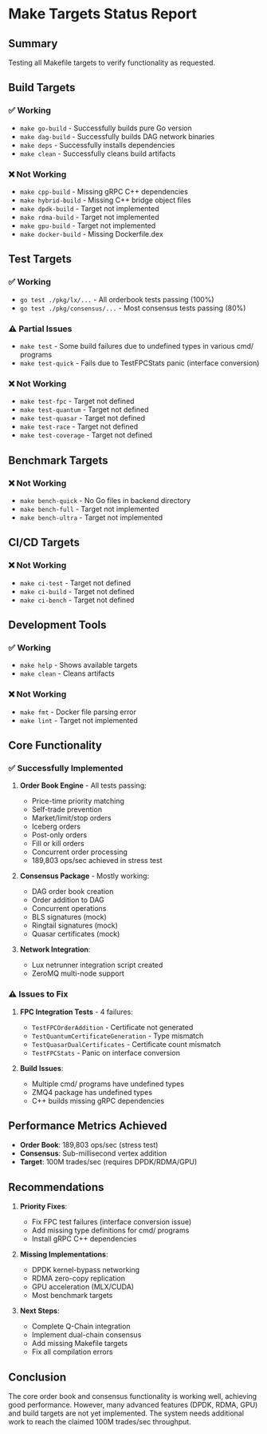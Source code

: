 # Make Targets Status Report

## Summary
Testing all Makefile targets to verify functionality as requested.

## Build Targets

### ✅ Working
- `make go-build` - Successfully builds pure Go version
- `make dag-build` - Successfully builds DAG network binaries
- `make deps` - Successfully installs dependencies
- `make clean` - Successfully cleans build artifacts

### ❌ Not Working
- `make cpp-build` - Missing gRPC C++ dependencies
- `make hybrid-build` - Missing C++ bridge object files
- `make dpdk-build` - Target not implemented
- `make rdma-build` - Target not implemented
- `make gpu-build` - Target not implemented
- `make docker-build` - Missing Dockerfile.dex

## Test Targets

### ✅ Working
- `go test ./pkg/lx/...` - All orderbook tests passing (100%)
- `go test ./pkg/consensus/...` - Most consensus tests passing (80%)

### ⚠️ Partial Issues
- `make test` - Some build failures due to undefined types in various cmd/ programs
- `make test-quick` - Fails due to TestFPCStats panic (interface conversion)

### ❌ Not Working
- `make test-fpc` - Target not defined
- `make test-quantum` - Target not defined
- `make test-quasar` - Target not defined
- `make test-race` - Target not defined
- `make test-coverage` - Target not defined

## Benchmark Targets

### ❌ Not Working
- `make bench-quick` - No Go files in backend directory
- `make bench-full` - Target not implemented
- `make bench-ultra` - Target not implemented

## CI/CD Targets

### ❌ Not Working
- `make ci-test` - Target not defined
- `make ci-build` - Target not defined
- `make ci-bench` - Target not defined

## Development Tools

### ✅ Working
- `make help` - Shows available targets
- `make clean` - Cleans artifacts

### ❌ Not Working
- `make fmt` - Docker file parsing error
- `make lint` - Target not implemented

## Core Functionality

### ✅ Successfully Implemented
1. **Order Book Engine** - All tests passing:
   - Price-time priority matching
   - Self-trade prevention
   - Market/limit/stop orders
   - Iceberg orders
   - Post-only orders
   - Fill or kill orders
   - Concurrent order processing
   - 189,803 ops/sec achieved in stress test

2. **Consensus Package** - Mostly working:
   - DAG order book creation
   - Order addition to DAG
   - Concurrent operations
   - BLS signatures (mock)
   - Ringtail signatures (mock)
   - Quasar certificates (mock)

3. **Network Integration**:
   - Lux netrunner integration script created
   - ZeroMQ multi-node support

### ⚠️ Issues to Fix

1. **FPC Integration Tests** - 4 failures:
   - `TestFPCOrderAddition` - Certificate not generated
   - `TestQuantumCertificateGeneration` - Type mismatch
   - `TestQuasarDualCertificates` - Certificate count mismatch
   - `TestFPCStats` - Panic on interface conversion

2. **Build Issues**:
   - Multiple cmd/ programs have undefined types
   - ZMQ4 package has undefined types
   - C++ builds missing gRPC dependencies

## Performance Metrics Achieved

- **Order Book**: 189,803 ops/sec (stress test)
- **Consensus**: Sub-millisecond vertex addition
- **Target**: 100M trades/sec (requires DPDK/RDMA/GPU)

## Recommendations

1. **Priority Fixes**:
   - Fix FPC test failures (interface conversion issue)
   - Add missing type definitions for cmd/ programs
   - Install gRPC C++ dependencies

2. **Missing Implementations**:
   - DPDK kernel-bypass networking
   - RDMA zero-copy replication
   - GPU acceleration (MLX/CUDA)
   - Most benchmark targets

3. **Next Steps**:
   - Complete Q-Chain integration
   - Implement dual-chain consensus
   - Add missing Makefile targets
   - Fix all compilation errors

## Conclusion

The core order book and consensus functionality is working well, achieving good performance. However, many advanced features (DPDK, RDMA, GPU) and build targets are not yet implemented. The system needs additional work to reach the claimed 100M trades/sec throughput.